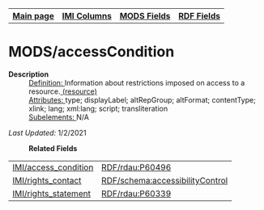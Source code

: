 <!DOCTYPE html>
<html>

<body>
<table style="width:100%">
  <tr>
    <th><a href="index.md">Main page</a></th>
	<th><a href="IMI.md">IMI Columns</a></th>
    <th><a href="MODS.md">MODS Fields</a></th>
    <th><a href="RDF.md">RDF Fields</a></th>
  </tr>
</table>

<h1>MODS/accessCondition</h1>
<dl>
  <dt><b>Description</b></dt>
  <dd><ins>Definition: </ins>Information about restrictions imposed on access to a resource.<a href="https://www.loc.gov/standards/mods/userguide/accesscondition.md"> (resource) </a></dd>
  <dd><ins>Attributes: </ins> type; displayLabel; altRepGroup; altFormat; contentType; xlink; lang; xml:lang; script; transliteration</dd>
  <dd><ins>Subelements: </ins> N/A</dd>
<dl>
	<p><i>Last Updated: </i>1/2/2021</p>
</dl>
<dl>
	<dd><b>Related Fields</b></dd>
		<table>
		   <tr>
				<td><a href="access_condition.md">IMI/access_condition</a></td>
				<td><a href="rdf.rdau.p60496.md">RDF/rdau:P60496</a></td>
			</tr>
			<tr>
				<td><a href="rights.md">IMI/rights_contact</a></td>
				<td><a href="rdf.accessibilityControl.md">RDF/schema:accessibilityControl</a></td>
			</tr>
			<tr>
				<td><a href="rights_statement.md">IMI/rights_statement</a></td>
				<td><a href="rdf.rdau.P60339.md">RDF/rdau:P60339</a></td>
			</tr>
		</table>
</dl>
</body>
</html>